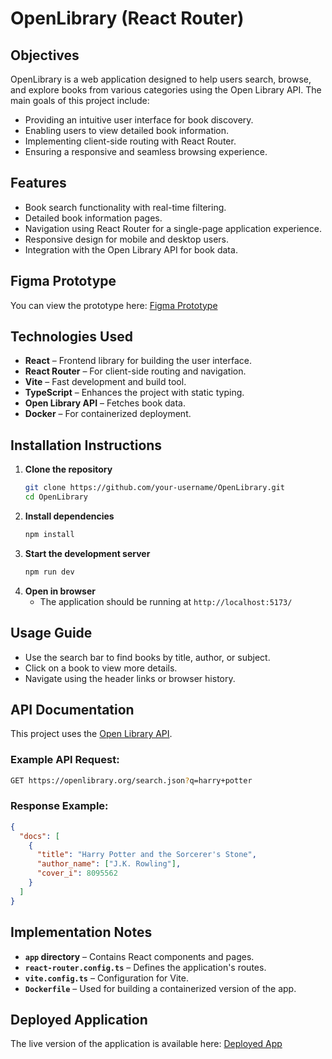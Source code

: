 # OpenLibrary (React Router)

## Objectives
OpenLibrary is a web application designed to help users search, browse, and explore books from various categories using the Open Library API. The main goals of this project include:
- Providing an intuitive user interface for book discovery.
- Enabling users to view detailed book information.
- Implementing client-side routing with React Router.
- Ensuring a responsive and seamless browsing experience.

## Features
- Book search functionality with real-time filtering.
- Detailed book information pages.
- Navigation using React Router for a single-page application experience.
- Responsive design for mobile and desktop users.
- Integration with the Open Library API for book data.

## Figma Prototype
You can view the prototype here: [Figma Prototype](#)

## Technologies Used
- **React** – Frontend library for building the user interface.
- **React Router** – For client-side routing and navigation.
- **Vite** – Fast development and build tool.
- **TypeScript** – Enhances the project with static typing.
- **Open Library API** – Fetches book data.
- **Docker** – For containerized deployment.

## Installation Instructions
1. **Clone the repository**
   ```sh
   git clone https://github.com/your-username/OpenLibrary.git
   cd OpenLibrary
   ```
2. **Install dependencies**
   ```sh
   npm install
   ```
3. **Start the development server**
   ```sh
   npm run dev
   ```
4. **Open in browser**
   - The application should be running at `http://localhost:5173/`

## Usage Guide
- Use the search bar to find books by title, author, or subject.
- Click on a book to view more details.
- Navigate using the header links or browser history.

## API Documentation
This project uses the [Open Library API](https://openlibrary.org/developers/api).
### Example API Request:
```sh
GET https://openlibrary.org/search.json?q=harry+potter
```
### Response Example:
```json
{
  "docs": [
    {
      "title": "Harry Potter and the Sorcerer's Stone",
      "author_name": ["J.K. Rowling"],
      "cover_i": 8095562
    }
  ]
}
```

## Implementation Notes
- **`app` directory** – Contains React components and pages.
- **`react-router.config.ts`** – Defines the application's routes.
- **`vite.config.ts`** – Configuration for Vite.
- **`Dockerfile`** – Used for building a containerized version of the app.

## Deployed Application
The live version of the application is available here: [Deployed App](#)


